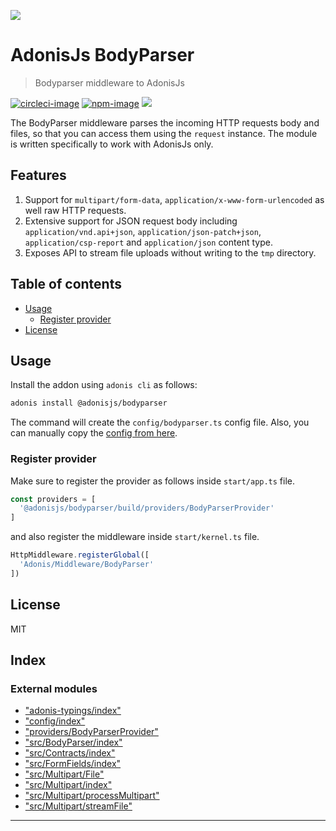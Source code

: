
![](https://res.cloudinary.com/adonisjs/image/upload/q_100/v1558612869/adonis-readme_zscycu.jpg)

AdonisJs BodyParser
===================

> Bodyparser middleware to AdonisJs

[![circleci-image](https://img.shields.io/circleci/project/github/adonisjs/adonis-bodyparser/master.svg?style=for-the-badge&logo=appveyor)](https://circleci.com/gh/adonisjs/adonis-bodyparser "circleci") [![npm-image](https://img.shields.io/npm/v/@adonisjs/bodyparser.svg?style=for-the-badge&logo=npm)](https://npmjs.org/package/@adonisjs/bodyparser "npm") ![](https://img.shields.io/badge/Typescript-294E80.svg?style=for-the-badge&logo=typescript)

The BodyParser middleware parses the incoming HTTP requests body and files, so that you can access them using the `request` instance. The module is written specifically to work with AdonisJs only.

Features
--------

1.  Support for `multipart/form-data`, `application/x-www-form-urlencoded` as well raw HTTP requests.
2.  Extensive support for JSON request body including `application/vnd.api+json`, `application/json-patch+json`, `application/csp-report` and `application/json` content type.
3.  Exposes API to stream file uploads without writing to the `tmp` directory.

Table of contents
-----------------

*   [Usage](#usage)
    *   [Register provider](#register-provider)
*   [License](#license)

Usage
-----

Install the addon using `adonis cli` as follows:

```sh
adonis install @adonisjs/bodyparser
```

The command will create the `config/bodyparser.ts` config file. Also, you can manually copy the [config from here](config/index.ts).

### Register provider

Make sure to register the provider as follows inside `start/app.ts` file.

```ts
const providers = [
  '@adonisjs/bodyparser/build/providers/BodyParserProvider'
]
```

and also register the middleware inside `start/kernel.ts` file.

```ts
HttpMiddleware.registerGlobal([
  'Adonis/Middleware/BodyParser'
])
```

License
-------

MIT

## Index

### External modules

* ["adonis-typings/index"](modules/_adonis_typings_index_.md)
* ["config/index"](modules/_config_index_.md)
* ["providers/BodyParserProvider"](modules/_providers_bodyparserprovider_.md)
* ["src/BodyParser/index"](modules/_src_bodyparser_index_.md)
* ["src/Contracts/index"](modules/_src_contracts_index_.md)
* ["src/FormFields/index"](modules/_src_formfields_index_.md)
* ["src/Multipart/File"](modules/_src_multipart_file_.md)
* ["src/Multipart/index"](modules/_src_multipart_index_.md)
* ["src/Multipart/processMultipart"](modules/_src_multipart_processmultipart_.md)
* ["src/Multipart/streamFile"](modules/_src_multipart_streamfile_.md)

---

